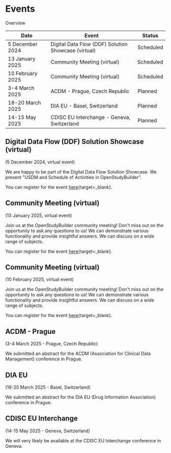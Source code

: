 # Events

Overview

Date | Event | Status 
-- | -- | --
5 December 2024 | Digital Data Flow (DDF) Solution Showcase (virtual) | Scheduled
13 January 2025 | Community Meeting (virtual) | Scheduled
10 February 2025 | Community Meeting (virtual) | Scheduled
3-4 March 2025 | ACDM - Prague, Czech Republic | Planned
18-20 March 2025 | DIA EU - Basel, Switzerland | Planned
14-15 May 2025 | CDISC EU Interchange - Geneva, Switzerland | Planned

## Digital Data Flow (DDF) Solution Showcase (virtual)

(5 December 2024, virtual event)

We are happy to be part of the Digital Data Flow Solution Showcase. We present "USDM and Schedule of Activities in OpenStudyBuilder".

You can register for the event [here](https://www.transceleratebiopharmainc.com/events/webinar-digital-data-flow-ddf-solution-showcase-december-2024/){target=_blank}.

## Community Meeting (virtual)

(13 January 2025, virtual event)

Join us at the OpenStudyBuilder community meeting! Don't miss out on the opportunity to ask any questions to us! We can demonstrate various functionality and provide insightful answers. We can discuss on a wide range of subjects.

You can register for the event [here](https://www.linkedin.com/events/openstudybuildercommunitymeetin7268190319735717888/){target=_blank}.

## Community Meeting (virtual)

(10 February 2025, virtual event)

Join us at the OpenStudyBuilder community meeting! Don't miss out on the opportunity to ask any questions to us! We can demonstrate various functionality and provide insightful answers. We can discuss on a wide range of subjects.

You can register for the event [here](https://www.linkedin.com/events/openstudybuildercommunitymeetin7268191439077924864/){target=_blank}.

## ACDM - Prague

(3-4 March 2025 - Prague, Czech Republic)

We submitted an abstract for the ACDM (Association for Clinical Data Management) conference in Prague.

## DIA EU

(18-20 March 2025 - Basel, Switzerland)

We submitted an abstract for the DIA EU (Drug Information Association) conference in Prague.

## CDISC EU Interchange 

(14-15 May 2025 - Geneva, Switzerland)

We will very likely be available at the CDISC EU Interchange conference in Geneva.